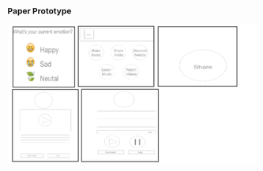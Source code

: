 ### Paper Prototype ###
![PaperProtype](https://github.com/deco3500-2017/Genius/blob/master/paperprototype.png)

